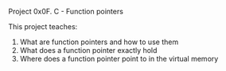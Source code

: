 Project 0x0F. C - Function pointers

This project teaches:

1. What are function pointers and how to use them
2. What does a function pointer exactly hold
3. Where does a function pointer point to in the virtual memory
